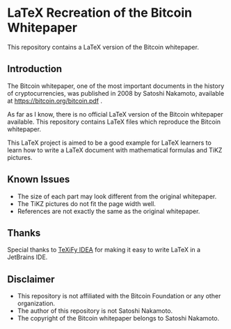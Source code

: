 # LaTeX Recreation of the Bitcoin Whitepaper

This repository contains a LaTeX version of the Bitcoin whitepaper.

## Introduction

The Bitcoin whitepaper, one of the most important documents in the history of cryptocurrencies,
was published in 2008 by Satoshi Nakamoto, available at https://bitcoin.org/bitcoin.pdf .

As far as I know, there is no official LaTeX version of the Bitcoin whitepaper available.
This repository contains LaTeX files which reproduce the Bitcoin whitepaper.

This LaTeX project is aimed to be a good example for LaTeX learners
to learn how to write a LaTeX document with mathematical formulas and TiKZ pictures.

## Known Issues

- The size of each part may look different from the original whitepaper.
- The TiKZ pictures do not fit the page width well.
- References are not exactly the same as the original whitepaper.

## Thanks

Special thanks to [TeXiFy IDEA](https://github.com/Hannah-Sten/TeXiFy-IDEA) for making it easy to write LaTeX in a JetBrains IDE.

## Disclaimer

- This repository is not affiliated with the Bitcoin Foundation or any other organization.
- The author of this repository is not Satoshi Nakamoto.
- The copyright of the Bitcoin whitepaper belongs to Satoshi Nakamoto.

